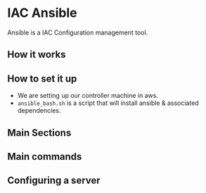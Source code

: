 # IAC Ansible
Ansible is a IAC Configuration management tool.

## How it works


## How to set it up
- We are setting up our controller machine in aws. 
- `ansible_bash.sh` is a script that will install ansible & associated dependencies. 

## Main Sections


## Main commands


## Configuring a server